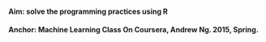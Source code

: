 
#### **Aim**:  solve the programming practices using R

#### **Anchor**: Machine Learning Class On Coursera, Andrew Ng. 2015, Spring.
